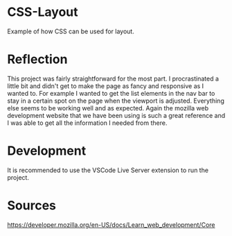 # CSS-Layout

Example of how CSS can be used for layout.

# Reflection

This project was fairly straightforward for the most part. I procrastinated a little bit and didn't get to make the page as fancy and responsive as I wanted to. For example I wanted to get the list elements in the nav bar to stay in a certain spot on the page when the viewport is adjusted. Everything else seems to be working well and as expected. Again the mozilla web development website that we have been using is such a great reference and I was able to get all the information I needed from there.

# Development

It is recommended to use the VSCode Live Server extension to run the project.

# Sources

https://developer.mozilla.org/en-US/docs/Learn_web_development/Core